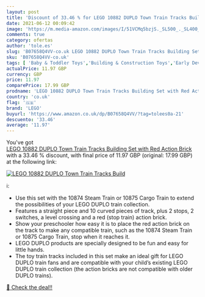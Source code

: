 ```yaml
---
layout: post
title: 'Discount of 33.46 % for LEGO 10882 DUPLO Town Train Tracks Build'
date: 2021-06-12 00:09:42
image: 'https://m.media-amazon.com/images/I/51VCMq5bzjS._SL500_._SL400_.jpg'
comments: true
category: ofertas
author: 'tole.es'
slug: 'B07658Q4VV-co.uk LEGO 10882 DUPLO Town Train Tracks Building Set with...'
sku: 'B07658Q4VV-co.uk'
tags: [ 'Baby & Toddler Toys','Building & Construction Toys','Early Development & Activity Toys','Sorting, Stacking & Plugging Toys','Toy Building Sets','Toys & Games','Toys Store','lego', ]
actualPrice: 11.97 GBP
currency: GBP
price: 11.97
comparePrice: 17.99 GBP
prodname: 'LEGO 10882 DUPLO Town Train Tracks Building Set with Red Action Brick'
country: 'co.uk'
flag: '🇬🇧'
brand: 'LEGO'
buyurl: 'https://www.amazon.co.uk/dp/B07658Q4VV/?tag=tolees0a-21'
descuento: '33.46'
average: '11.97'
---
```


You've got [LEGO 10882 DUPLO Town Train Tracks Building Set with Red Action Brick](https://www.amazon.co.uk/dp/B07658Q4VV/?tag=tolees0a-21) with a  33.46 % discount, with final price of 11.97 GBP (original: 17.99 GBP) at the following link:

[![LEGO 10882 DUPLO Town Train Tracks Build](https://m.media-amazon.com/images/I/51VCMq5bzjS._SL500_._SL400_.jpg)](https://www.amazon.co.uk/dp/B07658Q4VV/?tag=tolees0a-21)

ℹ️:

- Use this set with the 10874 Steam Train or 10875 Cargo Train to extend the possibilities of your LEGO DUPLO train collection.
- Features a straight piece and 10 curved pieces of track, plus 2 stops, 2 switches, a level crossing and a red (stop train) action brick.
- Show your preschooler how easy it is to place the red action brick on the track to make any compatible train, such as the 10874 Steam Train or 10875 Cargo Train, stop when it reaches it.
- LEGO DUPLO products are specially designed to be fun and easy for little hands.
- The toy train tracks included in this set make an ideal gift for LEGO DUPLO train fans and are compatible with your child’s existing LEGO DUPLO train collection (the action bricks are not compatible with older DUPLO trains).

[🛒 Check the deal!!](https://www.amazon.co.uk/dp/B07658Q4VV/?tag=tolees0a-21)
